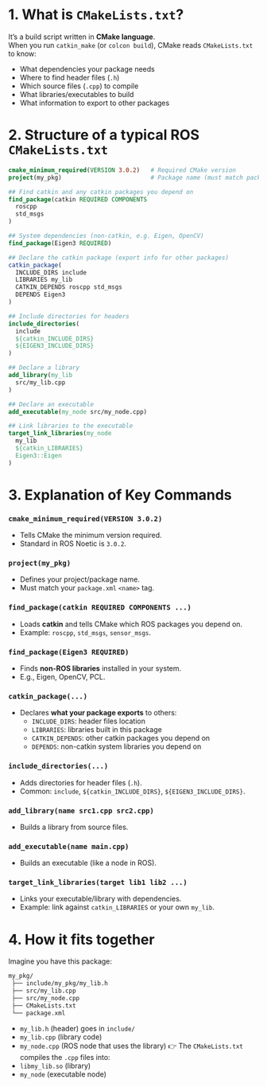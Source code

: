 # 1. What is `CMakeLists.txt`?

It’s a build script written in **CMake language**.  
When you run `catkin_make` (or `colcon build`), CMake reads `CMakeLists.txt` to know:
- What dependencies your package needs
- Where to find header files (`.h`)
- Which source files (`.cpp`) to compile
- What libraries/executables to build
- What information to export to other packages

# 2. Structure of a typical ROS `CMakeLists.txt`

```cmake
cmake_minimum_required(VERSION 3.0.2)   # Required CMake version
project(my_pkg)                         # Package name (must match package.xml)

## Find catkin and any catkin packages you depend on
find_package(catkin REQUIRED COMPONENTS
  roscpp
  std_msgs
)

## System dependencies (non-catkin, e.g. Eigen, OpenCV)
find_package(Eigen3 REQUIRED)

## Declare the catkin package (export info for other packages)
catkin_package(
  INCLUDE_DIRS include
  LIBRARIES my_lib
  CATKIN_DEPENDS roscpp std_msgs
  DEPENDS Eigen3
)

## Include directories for headers
include_directories(
  include
  ${catkin_INCLUDE_DIRS}
  ${EIGEN3_INCLUDE_DIRS}
)

## Declare a library
add_library(my_lib
  src/my_lib.cpp
)

## Declare an executable
add_executable(my_node src/my_node.cpp)

## Link libraries to the executable
target_link_libraries(my_node
  my_lib
  ${catkin_LIBRARIES}
  Eigen3::Eigen
)

```

# 3. Explanation of Key Commands
### `cmake_minimum_required(VERSION 3.0.2)`
- Tells CMake the minimum version required.
- Standard in ROS Noetic is `3.0.2`.
### `project(my_pkg)`
- Defines your project/package name.
- Must match your `package.xml` `<name>` tag.
### `find_package(catkin REQUIRED COMPONENTS ...)`
- Loads **catkin** and tells CMake which ROS packages you depend on.
- Example: `roscpp`, `std_msgs`, `sensor_msgs`.
### `find_package(Eigen3 REQUIRED)`
- Finds **non-ROS libraries** installed in your system.
- E.g., Eigen, OpenCV, PCL.
### `catkin_package(...)`
- Declares **what your package exports** to others:
    - `INCLUDE_DIRS`: header files location
    - `LIBRARIES`: libraries built in this package
    - `CATKIN_DEPENDS`: other catkin packages you depend on
    - `DEPENDS`: non-catkin system libraries you depend on
### `include_directories(...)`
- Adds directories for header files (`.h`).
- Common: `include`, `${catkin_INCLUDE_DIRS}`, `${EIGEN3_INCLUDE_DIRS}`.
### `add_library(name src1.cpp src2.cpp)`
- Builds a library from source files.
### `add_executable(name main.cpp)`
- Builds an executable (like a node in ROS).
### `target_link_libraries(target lib1 lib2 ...)`
- Links your executable/library with dependencies.
- Example: link against `catkin_LIBRARIES` or your own `my_lib`.


# 4. How it fits together
Imagine you have this package:
```bash
my_pkg/
 ├── include/my_pkg/my_lib.h
 ├── src/my_lib.cpp
 ├── src/my_node.cpp
 ├── CMakeLists.txt
 └── package.xml
```
- `my_lib.h` (header) goes in `include/`
- `my_lib.cpp` (library code)
- `my_node.cpp` (ROS node that uses the library)
👉 The `CMakeLists.txt` compiles the `.cpp` files into:
- `libmy_lib.so` (library)
- `my_node` (executable node)